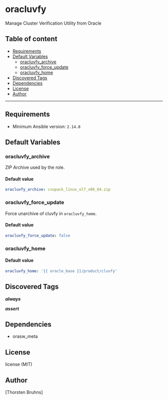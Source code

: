 # oracluvfy

Manage Cluster Verification Utility from Oracle

## Table of content

- [Requirements](#requirements)
- [Default Variables](#default-variables)
  - [oracluvfy_archive](#oracluvfy_archive)
  - [oracluvfy_force_update](#oracluvfy_force_update)
  - [oracluvfy_home](#oracluvfy_home)
- [Discovered Tags](#discovered-tags)
- [Dependencies](#dependencies)
- [License](#license)
- [Author](#author)

---

## Requirements

- Minimum Ansible version: `2.14.0`

## Default Variables

### oracluvfy_archive

ZIP Archive used by the role.

#### Default value

```YAML
oracluvfy_archive: cvupack_linux_ol7_x86_64.zip
```

### oracluvfy_force_update

Force unarchive of cluvfy in `oracluvfy_home`.

#### Default value

```YAML
oracluvfy_force_update: false
```

### oracluvfy_home

#### Default value

```YAML
oracluvfy_home: '{{ oracle_base }}/product/cluvfy'
```

## Discovered Tags

**_always_**

**_assert_**

## Dependencies

- orasw_meta

## License

license (MIT)

## Author

[Thorsten Bruhns]
